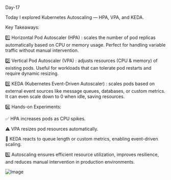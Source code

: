 Day-17

 Today I explored Kubernetes Autoscaling — HPA, VPA, and KEDA.

Key Takeaways:

 1️⃣ Horizontal Pod Autoscaler (HPA) : scales the number of pod replicas automatically based on CPU or memory usage. Perfect for handling variable traffic without manual intervention.

 2️⃣ Vertical Pod Autoscaler (VPA) : adjusts resources (CPU & memory) of existing pods. Useful for workloads that can tolerate pod restarts and require dynamic resizing.

 3️⃣ KEDA (Kubernetes Event-Driven Autoscaler) : scales pods based on external event sources like message queues, databases, or custom metrics. It can even scale down to 0 when idle, saving resources.

 4️⃣ Hands-on Experiments:

 ✅ HPA increases pods as CPU spikes.

 ⚠️ VPA resizes pod resources automatically.

 🚀 KEDA reacts to queue length or custom metrics, enabling event-driven scaling.

 5️⃣ Autoscaling ensures efficient resource utilization, improves resilience, and reduces manual intervention in production environments.

![Image](https://github.com/user-attachments/assets/55d16e3a-bf12-46a0-99ae-44506bd9ec18)
